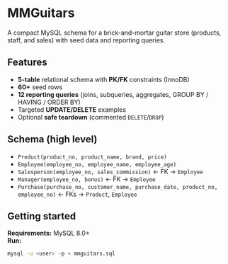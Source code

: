 # MMGuitars
A compact MySQL schema for a brick-and-mortar guitar store (products, staff, and sales) with seed data and reporting queries.

## Features
- **5-table** relational schema with **PK/FK** constraints (InnoDB)
- **60+** seed rows
- **12 reporting queries** (joins, subqueries, aggregates, GROUP BY / HAVING / ORDER BY)
- Targeted **UPDATE/DELETE** examples
- Optional **safe teardown** (commented `DELETE`/`DROP`)

## Schema (high level)
- `Product(product_no, product_name, brand, price)`
- `Employee(employee_no, employee_name, employee_age)`
- `Salesperson(employee_no, sales_commission)` ← FK → `Employee`
- `Manager(employee_no, bonus)` ← FK → `Employee`
- `Purchase(purchase_no, customer_name, purchase_date, product_no, employee_no)` ← FKs → `Product`, `Employee`

## Getting started
**Requirements:** MySQL 8.0+  
**Run:**  
```bash
mysql -u <user> -p < mmguitars.sql
